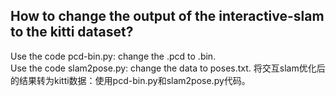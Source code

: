 
## How to change the output of the interactive-slam to the kitti dataset? 
   Use the code pcd-bin.py: change the .pcd to .bin.  
   Use the code slam2pose.py: change the data to poses.txt.
   将交互slam优化后的结果转为kitti数据：使用pcd-bin.py和slam2pose.py代码。
